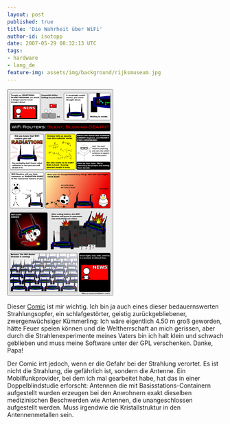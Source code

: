 ```yaml
---
layout: post
published: true
title: 'Die Wahrheit über WiFi'
author-id: isotopp
date: 2007-05-29 08:32:13 UTC
tags:
- hardware
- lang_de
feature-img: assets/img/background/rijksmuseum.jpg
---
```


![](/uploads/wireless-devices-small.png)

Dieser 
[Comic](http://www.wellingtongrey.net/miscellanea/archive/2007-05-27--the-truth-about-wireless-devices.html)
ist mir wichtig.
Ich bin ja auch eines dieser bedauernswerten Strahlungsopfer, ein schlafgestörter, geistig zurückgebliebener, zwergenwüchsiger Kümmerling:
Ich wäre eigentlich 4.50 m groß geworden, hätte Feuer speien können und die Weltherrschaft an mich gerissen, aber durch die Strahlenexperimente meines Vaters bin ich halt klein und schwach geblieben und muss meine Software unter der GPL verschenken.
Danke, Papa!

Der Comic irrt jedoch, wenn er die Gefahr bei der Strahlung verortet. 
Es ist nicht die Strahlung, die gefährlich ist, sondern die Antenne. 
Ein Mobilfunkprovider, bei dem ich mal gearbeitet habe, hat das in einer Doppelblindstudie erforscht:
Antennen die mit Basisstations-Containern aufgestellt wurden erzeugen bei den Anwohnern exakt dieselben medizinischen Beschwerden wie Antennen, die unangeschlossen aufgestellt werden.
Muss irgendwie die Kristallstruktur in den Antennenmetallen sein.
